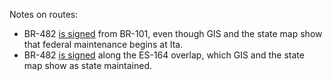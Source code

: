 Notes on routes:
* BR-482 [is signed](https://www.google.com/maps/@-20.9251844,-41.0788858,3a,38y,304.19h,80.06t/data=!3m6!1e1!3m4!1sKpK6tqHi6mdnqFdKsSXOPA!2e0!7i16384!8i8192?entry=ttu) from BR-101, even though GIS and the state map show that federal maintenance begins at Ita.
* BR-482 [is signed](https://www.google.com/maps/@-20.7909205,-41.0804803,3a,27.7y,237.71h,84.4t/data=!3m6!1e1!3m4!1sWbYYiaf6gPOQaJIbMVZthg!2e0!7i16384!8i8192?entry=ttu) along the ES-164 overlap, which GIS and the state map show as state maintained.
